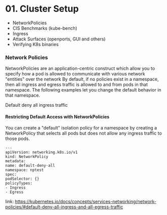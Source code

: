 # 01. Cluster Setup
-  NetworkPolicies
- CIS Benchmarks (kube-bench)
- Ingress
- Attack Surfaces (openports, GUI and others)
- Verifying K8s binaries

### Network Policies
NetworkPolicies are an application-centric construct which allow you to specify how a pod is allowed to communicate with various network "entities" over the network
By default, if no policies exist in a namespace, then all ingress and egress traffic is allowed to and from pods in that namespace. The following examples let you change the default behavior in that namespace.

Default deny all ingress traffic 
#### Restricting Default Access with NetworkPolicies
You can create a "default" isolation policy for a namespace by creating a NetworkPolicy that selects all pods but does not allow any ingress traffic to those pods.
    
    ---
    apiVersion: networking.k8s.io/v1
    kind: NetworkPolicy
    metadata:
    name: default-deny-all
    namespace: nptest
    spec:
    podSelector: {}
    policyTypes:
    - Ingress
    - Egress

link: https://kubernetes.io/docs/concepts/services-networking/network-policies/#default-deny-all-ingress-and-all-egress-traffic
